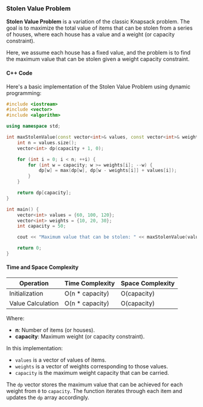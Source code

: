 ### Stolen Value Problem

**Stolen Value Problem** is a variation of the classic Knapsack problem. The goal is to maximize the total value of items that can be stolen from a series of houses, where each house has a value and a weight (or capacity constraint). 

Here, we assume each house has a fixed value, and the problem is to find the maximum value that can be stolen given a weight capacity constraint.

#### C++ Code

Here's a basic implementation of the Stolen Value Problem using dynamic programming:

```cpp
#include <iostream>
#include <vector>
#include <algorithm>

using namespace std;

int maxStolenValue(const vector<int>& values, const vector<int>& weights, int capacity) {
    int n = values.size();
    vector<int> dp(capacity + 1, 0);

    for (int i = 0; i < n; ++i) {
        for (int w = capacity; w >= weights[i]; --w) {
            dp[w] = max(dp[w], dp[w - weights[i]] + values[i]);
        }
    }

    return dp[capacity];
}

int main() {
    vector<int> values = {60, 100, 120};
    vector<int> weights = {10, 20, 30};
    int capacity = 50;

    cout << "Maximum value that can be stolen: " << maxStolenValue(values, weights, capacity) << endl;

    return 0;
}
```

#### Time and Space Complexity


| Operation           | Time Complexity | Space Complexity |
|---------------------|-----------------|------------------|
| Initialization      | O(n * capacity) | O(capacity)      |
| Value Calculation   | O(n * capacity) | O(capacity)      |

Where:
- **n**: Number of items (or houses).
- **capacity**: Maximum weight (or capacity constraint).


In this implementation:
- `values` is a vector of values of items.
- `weights` is a vector of weights corresponding to those values.
- `capacity` is the maximum weight capacity that can be carried.

The `dp` vector stores the maximum value that can be achieved for each weight from `0` to `capacity`. The function iterates through each item and updates the `dp` array accordingly.
